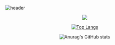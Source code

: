 ![header](https://capsule-render.vercel.app/api?type=waving&color=A9D0F5&height=200&section=header&text=hyungah&fontColor=ffffff&fontSize=70&animation=fadeIn&fontAlignY=62)
<div align=center>
	
  <a href="https://hits.seeyoufarm.com"><img src="https://hits.seeyoufarm.com/api/count/incr/badge.svg?url=https%3A%2F%2Fgithub.com%2Fhyungah&count_bg=%23AEC1F1&title_bg=%23FFCECE&icon=smugmug.svg&icon_color=%23FFFFFF&title=hits%21&edge_flat=false"/>
	
  [![Top Langs](https://github-readme-stats.vercel.app/api/top-langs/?username=hyungah)](https://github.com/hyungah/github-readme-stats) </a>
  
  ![Anurag's GitHub stats](https://github-readme-stats.vercel.app/api?username=hyungah&show_icons=true&theme=swift)
	
  </div>
  
  

<!--
**hyungah/hyungah** is a ✨ _special_ ✨ repository because its `README.md` (this file) appears on your GitHub profile.

Here are some ideas to get you started:

- 🔭 I’m currently working on ...
- 🌱 I’m currently learning ...
- 👯 I’m looking to collaborate on ...
- 🤔 I’m looking for help with ...
- 💬 Ask me about ...
- 📫 How to reach me: ...
- 😄 Pronouns: ...
- ⚡ Fun fact: ...
-->


